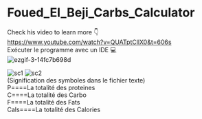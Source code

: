 # Foued_El_Beji_Carbs_Calculator <br />
Check his video to learn more 👇<br />
https://www.youtube.com/watch?v=QUATptCllX0&t=606s <br />
Exécuter le programme avec un IDE 💻 <br />
![ezgif-3-14fc7b698d](https://user-images.githubusercontent.com/76473058/212333282-468996d9-8432-453d-9df1-1ae30b416409.gif) <br />


![sc1](https://user-images.githubusercontent.com/76473058/212358954-290877e9-8d16-42c2-a6f9-419152cb256b.png)
![sc2](https://user-images.githubusercontent.com/76473058/212358967-9c3906be-3de0-4b8f-9794-bc5275581432.png)<br />
(Signification des symboles  dans le fichier texte)<br />
P====La totalité des proteines<br />
C====La totalité des Carbo <br />
F====La totalité des Fats  <br />
Cals====La totalité des Calories

